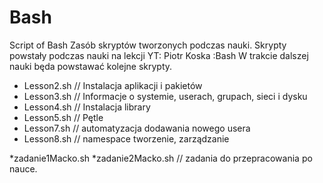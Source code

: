 # Bash
Script of Bash
Zasób skryptów tworzonych podczas nauki.
Skrypty powstały podczas nauki na lekcji YT: Piotr Koska :Bash
W trakcie dalszej nauki będa powstawać kolejne skrypty.



* Lesson2.sh
// Instalacja aplikacji i pakietów
* Lesson3.sh
// Informacje o systemie, userach, grupach, sieci i dysku
* Lesson4.sh
// Instalacja library
* Lesson5.sh
// Pętle
* Lesson7.sh
// automatyzacja dodawania nowego usera
* Lesson8.sh
// namespace tworzenie, zarządzanie

*zadanie1Macko.sh
*zadanie2Macko.sh
// zadania do przepracowania po nauce.
